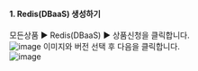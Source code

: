 #### 1. Redis(DBaaS) 생성하기
모든상품 ▶ Redis(DBaaS) ▶ 상품신청을 클릭합니다.</br>
![image](https://github.com/scp-cloudacademy/ce-advanced/assets/147478897/e19f37ef-6005-4b09-bf47-d494f93380bd)
이미지와 버전 선택 후 다음을 클릭합니다.</br>
![image](https://github.com/scp-cloudacademy/ce-advanced/assets/147478897/055420bd-997f-4eb1-8cdd-720facb1dd35)

